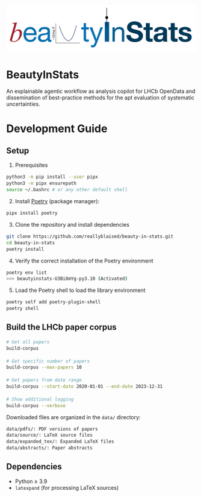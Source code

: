 <img src="./assets/beauty-in-stats-logo.png" alt="BeautyInStats Logo" width="1000"/>

# BeautyInStats
An explainable agentic workflow as analysis copilot for LHCb OpenData and dissemination of best-practice methods for the apt evaluation of systematic uncertainties.  

# Development Guide

## Setup

1. Prerequisites

```bash
python3 -m pip install --user pipx
python3 -m pipx ensurepath
source ~/.bashrc # or any other default shell
```

2. Install [Poetry](https://python-poetry.org) (package manager):

```bash
pipx install poetry
```

3. Clone the repository and install dependencies

```bash
git clone https://github.com/reallyblaised/beauty-in-stats.git
cd beauty-in-stats
poetry install
```

4. Verify the correct installation of the Poetry environment 

```bash
poetry env list
>>> beautyinstats-U3Bi8mYg-py3.10 (Activated)
```

5. Load the Poetry shell to load the library environment
```bash
poetry self add poetry-plugin-shell
poetry shell
 ```

## Build the LHCb paper corpus

```bash
# Get all papers
build-corpus

# Get specific number of papers
build-corpus --max-papers 10

# Get papers from date range
build-corpus --start-date 2020-01-01 --end-date 2023-12-31

# Show additional logging
build-corpus --verbose
```

Downloaded files are organized in the `data/` directory:

```bash
data/pdfs/: PDF versions of papers
data/source/: LaTeX source files
data/expanded_tex/: Expanded LaTeX files
data/abstracts/: Paper abstracts
```

## Dependencies

- Python ≥ 3.9
- `latexpand` (for processing LaTeX sources)
